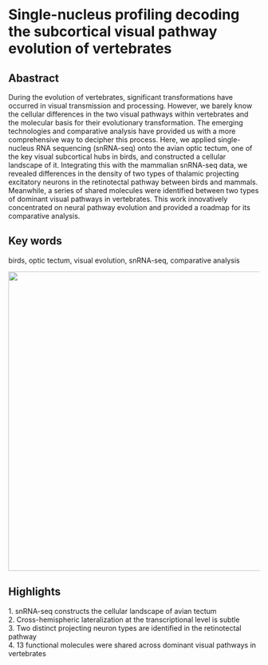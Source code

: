 # Single-nucleus profiling decoding the subcortical visual pathway evolution of vertebrates

## Abastract
During the evolution of vertebrates, significant transformations have occurred in visual transmission and processing. However, we barely know the cellular differences in the two visual pathways within vertebrates and the molecular basis for their evolutionary transformation. The emerging technologies and comparative analysis have provided us with a more comprehensive way to decipher this process. Here, we applied single-nucleus RNA sequencing (snRNA-seq) onto the avian optic tectum, one of the key visual subcortical hubs in birds, and constructed a cellular landscape of it. Integrating this with the mammalian snRNA-seq data, we revealed differences in the density of two types of thalamic projecting excitatory neurons in the retinotectal pathway between birds and mammals. Meanwhile, a series of shared molecules were identified between two types of dominant visual pathways in vertebrates. This work innovatively concentrated on neural pathway evolution and provided a roadmap for its comparative analysis.

## Key words
birds, optic tectum, visual evolution, snRNA-seq, comparative analysis

<img src="https://github.com/user-attachments/assets/04618e97-b58b-407f-b9c6-05ca4b181f50" width="600" height="600">

<h2> Highlights </h2>
1.	snRNA-seq constructs the cellular landscape of avian tectum<br>
2.	Cross-hemispheric lateralization at the transcriptional level is subtle<br>
3.	Two distinct projecting neuron types are identified in the retinotectal pathway<br>
4.	13 functional molecules were shared across dominant visual pathways in vertebrates<br>
